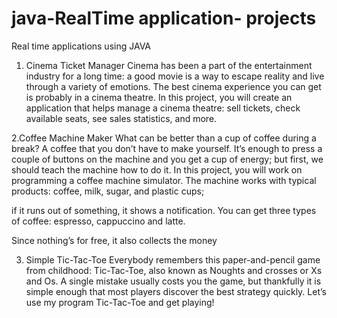 # java-RealTime application- projects
Real time applications using JAVA
1. Cinema Ticket Manager 
     Cinema has been a part of the entertainment industry 
for a long time: a good movie is a way to escape reality
and live through a variety of emotions. The best cinema
experience you can get is probably in a cinema theatre. 
In this project, you will create an application that
helps manage a cinema theatre: 
     sell tickets,
     check available seats,
     see sales statistics,
     and more.
     
2.Coffee Machine Maker
  What can be better than a cup of coffee during a break?
A coffee that you don’t have to make yourself. It’s enough 
to press a couple of buttons on the machine and you get a 
cup of energy; but first, we should teach the machine how 
to do it. In this project, you will work on programming a 
coffee machine simulator. The machine works with typical 
products:
      coffee,
      milk,
      sugar, 
      and plastic cups; 
      
      
      
if it runs out of something, it shows a notification. 
You can get three types of coffee:
      espresso,
      cappuccino 
      and latte. 
      
Since nothing’s for free, it also collects the money



3. Simple Tic-Tac-Toe 
   Everybody remembers this paper-and-pencil game 
from childhood: Tic-Tac-Toe, also known as Noughts 
and crosses or Xs and Os. A single mistake usually 
costs you the game, but thankfully it is simple enough
that most players discover the best strategy quickly. 
Let’s use my program Tic-Tac-Toe and get playing!


